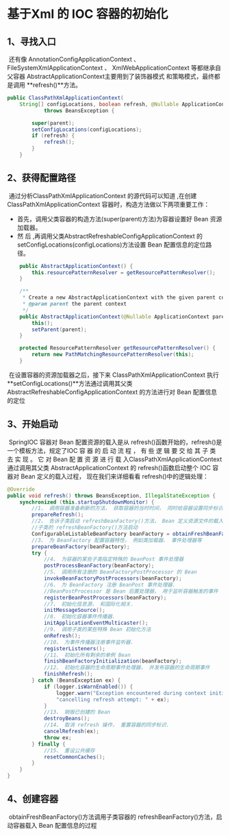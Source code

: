 # 基于Xml 的 IOC 容器的初始化 

## 1、寻找入口 

​	还有像 AnnotationConfigApplicationContext 、 FileSystemXmlApplicationContext 、
XmlWebApplicationContext 等都继承自父容器 AbstractApplicationContext主要用到了装饰器模式
和策略模式，最终都是调用 **refresh()**方法。 

```java
public ClassPathXmlApplicationContext(
	String[] configLocations, boolean refresh, @Nullable ApplicationContext parent)
			throws BeansException {

		super(parent);
		setConfigLocations(configLocations);
		if (refresh) {
			refresh();
		}
	}
```

## 2、获得配置路径

​	通过分析ClassPathXmlApplicationContext 的源代码可以知道 ,在创建ClassPathXmlApplicationContext 容器时，构造方法做以下两项重要工作：

* 首先，调用父类容器的构造方法(super(parent)方法)为容器设置好 Bean 资源加载器。
* 然 后 ,再调用父类AbstractRefreshableConfigApplicationContext 的setConfigLocations(configLocations)方法设置 Bean 配置信息的定位路径。 

```java
	public AbstractApplicationContext() {
		this.resourcePatternResolver = getResourcePatternResolver();
	}

	/**
	 * Create a new AbstractApplicationContext with the given parent context.
	 * @param parent the parent context
	 */
	public AbstractApplicationContext(@Nullable ApplicationContext parent) {
		this();
		setParent(parent);
	}

	protected ResourcePatternResolver getResourcePatternResolver() {
		return new PathMatchingResourcePatternResolver(this);
	}
```

​	在设置容器的资源加载器之后，接下来 ClassPathXmlApplicationContext 执行**setConfigLocations()**方法通过调用其父类 AbstractRefreshableConfigApplicationContext 的方法进行对 Bean 配置信息的定位 

## 3、开始启动

​	SpringIOC 容器对 Bean 配置资源的载入是从 refresh()函数开始的，refresh()是一个模板方法，规定了IOC 容 器 的 启 动 流 程 ， 有 些 逻 辑 要 交 给 其 子 类 去 实 现 。 它 对 Bean 配 置 资 源 进 行 载 入ClassPathXmlApplicationContext 通过调用其父类 AbstractApplicationContext 的 refresh()函数启动整个 IOC 容器对 Bean 定义的载入过程， 现在我们来详细看看 refresh()中的逻辑处理： 

```java
@Override
public void refresh() throws BeansException, IllegalStateException {
    synchronized (this.startupShutdownMonitor) {
        //1、 调用容器准备刷新的方法， 获取容器的当时时间， 同时给容器设置同步标识
        prepareRefresh();
        //2、 告诉子类启动 refreshBeanFactory()方法， Bean 定义资源文件的载入从
        //子类的 refreshBeanFactory()方法启动
        ConfigurableListableBeanFactory beanFactory = obtainFreshBeanFactory();
        //3、 为 BeanFactory 配置容器特性， 例如类加载器、 事件处理器等
        prepareBeanFactory(beanFactory);
        try {
            //4、 为容器的某些子类指定特殊的 BeanPost 事件处理器
            postProcessBeanFactory(beanFactory);
            //5、 调用所有注册的 BeanFactoryPostProcessor 的 Bean
            invokeBeanFactoryPostProcessors(beanFactory);
            //6、 为 BeanFactory 注册 BeanPost 事件处理器.
            //BeanPostProcessor 是 Bean 后置处理器， 用于监听容器触发的事件
            registerBeanPostProcessors(beanFactory);
            //7、 初始化信息源， 和国际化相关.
            initMessageSource();
            //8、 初始化容器事件传播器.
            initApplicationEventMulticaster();
            //9、 调用子类的某些特殊 Bean 初始化方法
            onRefresh();
            //10、 为事件传播器注册事件监听器.
            registerListeners();
            //11、 初始化所有剩余的单例 Bean
            finishBeanFactoryInitialization(beanFactory);
            //12、 初始化容器的生命周期事件处理器， 并发布容器的生命周期事件
            finishRefresh();
        } catch (BeansException ex) {
            if (logger.isWarnEnabled()) {
                logger.warn("Exception encountered during context initialization - " +
                "cancelling refresh attempt: " + ex);
            } 
            //13、 销毁已创建的 Bean
            destroyBeans();
            //14、 取消 refresh 操作， 重置容器的同步标识.
            cancelRefresh(ex);
            throw ex;
        } finally {
            //15、 重设公共缓存
            resetCommonCaches();
        }
    }
}
```

## 4、创建容器

​	obtainFreshBeanFactory()方法调用子类容器的 refreshBeanFactory()方法，启动容器载入 Bean 配置信息的过程 

